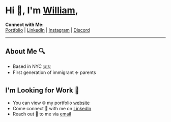 # Hi 👋, I'm [William](https://www.wayleem.com/),

**Connect with Me:**  
[Portfolio](https://www.wayleem.com/) | [LinkedIn](https://www.linkedin.com/in/will-huang2/) | [Instagram](https://www.instagram.com/way_leem/) | [Discord](https://discord.com/users/wayleem/)

---

## About Me 🔍

- Based in NYC 🇺🇸
- First generation of immigrant ✈️ parents

## I'm Looking for Work 💼

- You can view 🌐 my portfolio [website](https://www.wayleem.com)
- Come connect 🔗 with me on [LinkedIn](https://www.linkedin.com/in/will-huang2/)
- Reach out 📨 to me via [email](mailto:wayleemh@gmail.com)

